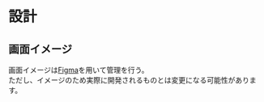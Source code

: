 # 設計

## 画面イメージ
画面イメージは[Figma](https://www.figma.com/file/I39TgUYt8SAIAVrPUsBUlo)を用いて管理を行う。  
ただし、イメージのため実際に開発されるものとは変更になる可能性があります。